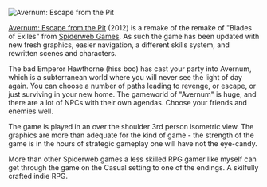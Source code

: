 ![Avernum: Escape from the Pit](Avernum.jpg)

[Avernum: Escape from the Pit](http://www.avernum.com/avernum/index.html)
(2012) is a remake of the remake of "Blades of Exiles" from
[Spiderweb Games](http://www.spiderwebsoftware.com/).
As such the game has been updated with new fresh graphics, easier navigation, a different skills system, and rewritten scenes and characters.

The bad Emperor Hawthorne (hiss boo) has cast your party into Avernum, which is a subterranean world where you will never see the light of day again.  You can choose a number of paths leading to revenge, or escape, or just surviving in your new home.  The gameworld of "Avernum" is huge, and there are a lot of NPCs with their own agendas.  Choose your friends and enemies well.

The game is played in an over the shoulder 3rd person isometric view.  The graphics are more than adequate for the kind of game - the strength of the game is in the hours of strategic gameplay one will have not the eye-candy.

More than other Spiderweb games a less skilled RPG gamer like myself can get through the game on the Casual setting to one of the endings.  A skilfully crafted indie RPG.
